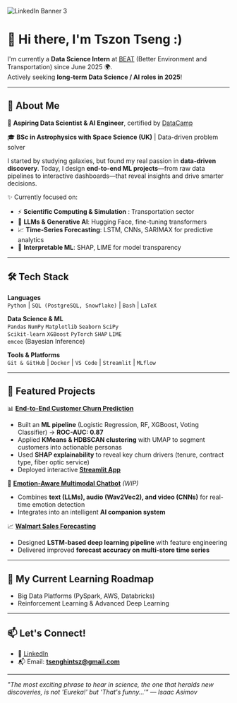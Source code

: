 ![LinkedIn Banner 3](https://github.com/user-attachments/assets/882dbdfc-ccd1-445f-831a-359603d8e2dd)
# 👋 Hi there, I'm Tszon Tseng :)

I'm currently a **Data Science Intern** at [BEAT](https://www.beatzero.co.uk/) (Better Environment and Transportation) since June 2025 🌍.  
Actively seeking **long-term Data Science / AI roles in 2025**!

---

## 🚀 About Me

🎯 **Aspiring Data Scientist & AI Engineer**, certified by [DataCamp](https://www.datacamp.com/certificate/AEDS0014305898265)  

🎓 **BSc in Astrophysics with Space Science (UK)** | Data-driven problem solver  

I started by studying galaxies, but found my real passion in **data-driven discovery**. Today, I design **end-to-end ML projects**—from raw data pipelines to interactive dashboards—that reveal insights and drive smarter decisions.  

✨ Currently focused on:
- ⚡ **Scientific Computing & Simulation** : Transportation sector
- 🧠 **LLMs & Generative AI**: Hugging Face, fine-tuning transformers  
- 📈 **Time-Series Forecasting**: LSTM, CNNs, SARIMAX for predictive analytics  
- 🔎 **Interpretable ML**: SHAP, LIME for model transparency  


---

## 🛠️ Tech Stack

**Languages**  
`Python` | `SQL (PostgreSQL, Snowflake)` | `Bash` | `LaTeX`

**Data Science & ML**  
`Pandas` `NumPy` `Matplotlib` `Seaborn` `SciPy`  
`Scikit-learn` `XGBoost` `PyTorch` `SHAP` `LIME`  
`emcee` (Bayesian Inference)

**Tools & Platforms**  
`Git & GitHub` | `Docker` | `VS Code` | `Streamlit` | `MLflow`

---

## 📂 Featured Projects

📊 **[End-to-End Customer Churn Prediction](https://github.com/Tszon/End-to-End_DS_ML_Project)**  
- Built an **ML pipeline** (Logistic Regression, RF, XGBoost, Voting Classifier) → **ROC-AUC: 0.87**  
- Applied **KMeans & HDBSCAN clustering** with UMAP to segment customers into actionable personas  
- Used **SHAP explainability** to reveal key churn drivers (tenure, contract type, fiber optic service)  
- Deployed interactive **[Streamlit App](https://tszontseng-telco-end2end-customer-churn-project.streamlit.app/)**  

🤖 **[Emotion-Aware Multimodal Chatbot](#)** *(WIP)*  
- Combines **text (LLMs), audio (Wav2Vec2), and video (CNNs)** for real-time emotion detection  
- Integrates into an intelligent **AI companion system**  

📈 **[Walmart Sales Forecasting](#)**  
- Designed **LSTM-based deep learning pipeline** with feature engineering  
- Delivered improved **forecast accuracy on multi-store time series**  

---

## 🌱 My Current Learning Roadmap
- Big Data Platforms (PySpark, AWS, Databricks)  
- Reinforcement Learning & Advanced Deep Learning  

---

## 📫 Let's Connect!

- 💼 [LinkedIn](https://www.linkedin.com/in/tszon-tseng-a381aa297/)  
- 📬 Email: **tsenghintsz@gmail.com**  

---

*"The most exciting phrase to hear in science, the one that heralds new discoveries, is not 'Eureka!' but 'That's funny...'" — Isaac Asimov*  
